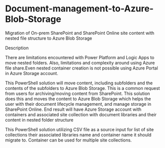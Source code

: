 # Document-management-to-Azure-Blob-Storage

Migration of On-prem SharePoint and SharePoint Online site content with nested file structure to Azure Blob Storage

Description

There are limitations encountered with Power Platform and Logic Apps to move nested folders. Also, limitations and complexity around using Azure file share.Even nested container creation is not possible using Azure Portal in Azure Storage account.

This PowerShell solution will move content, including subfolders and the contents of the subfolders to Azure Blob Storage. This is a common request from users for archiving/moving content from SharePoint. This solution does this and moves the content to Azure Blob Storage which helps the user with their document lifecycle management, and manage storage in SharePoint Online. End result will have Azure Storage account with containers and associated site collection with document libraries and their content in nested folder structure

This PowerShell solution utilizing CSV file as a source input for list of site collections their associated libraries name and container name it should migrate to. Container can be used for multiple site collections.
